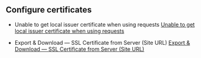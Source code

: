 ## Configure certificates

- Unable to get local issuer certificate when using requests
  [Unable to get local issuer certificate when using requests](https://stackoverflow.com/a/64835339/7344913)

- Export & Download — SSL Certificate from Server (Site URL)
  [Export & Download — SSL Certificate from Server (Site URL)](https://medium.com/@menakajain/export-download-ssl-certificate-from-server-site-url-bcfc41ea46a2)
